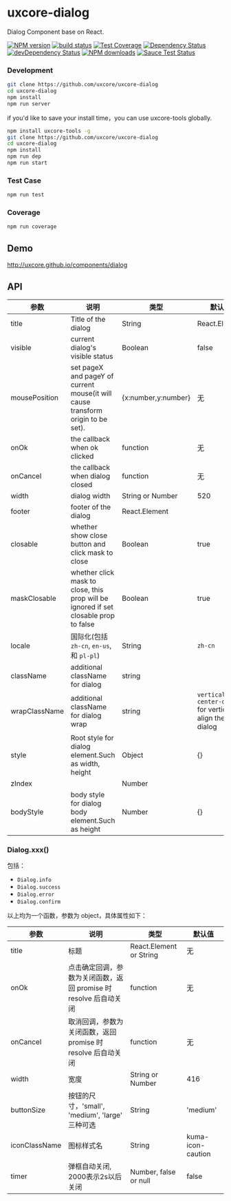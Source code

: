 # uxcore-dialog

Dialog Component base on React.

[![NPM version][npm-image]][npm-url]
[![build status][travis-image]][travis-url]
[![Test Coverage][coveralls-image]][coveralls-url]
[![Dependency Status][dep-image]][dep-url]
[![devDependency Status][devdep-image]][devdep-url] 
[![NPM downloads][downloads-image]][npm-url]
[![Sauce Test Status][sauce-image]][sauce-url]

[npm-image]: http://img.shields.io/npm/v/uxcore-dialog.svg?style=flat-square
[npm-url]: http://npmjs.org/package/uxcore-dialog
[travis-image]: https://img.shields.io/travis/uxcore/uxcore-dialog.svg?style=flat-square
[travis-url]: https://travis-ci.org/uxcore/uxcore-dialog
[coveralls-image]: https://img.shields.io/coveralls/uxcore/uxcore-dialog.svg?style=flat-square
[coveralls-url]: https://coveralls.io/r/uxcore/uxcore-dialog?branch=master
[dep-image]: http://img.shields.io/david/uxcore/uxcore-dialog.svg?style=flat-square
[dep-url]: https://david-dm.org/uxcore/uxcore-dialog
[devdep-image]: http://img.shields.io/david/dev/uxcore/uxcore-dialog.svg?style=flat-square
[devdep-url]: https://david-dm.org/uxcore/uxcore-dialog#info=devDependencies
[downloads-image]: https://img.shields.io/npm/dm/uxcore-dialog.svg
[sauce-image]: https://saucelabs.com/browser-matrix/uxcore-dialog.svg
[sauce-url]: https://saucelabs.com/u/uxcore-dialog

### Development

```sh
git clone https://github.com/uxcore/uxcore-dialog
cd uxcore-dialog
npm install
npm run server
```

if you'd like to save your install time，you can use uxcore-tools globally.

```sh
npm install uxcore-tools -g
git clone https://github.com/uxcore/uxcore-dialog
cd uxcore-dialog
npm install
npm run dep
npm run start
```

### Test Case

```sh
npm run test
```

### Coverage

```sh
npm run coverage
```

## Demo

http://uxcore.github.io/components/dialog

## API

| 参数       | 说明           | 类型             | 默认值       |
|------------|----------------|------------------|--------------|
| title      | Title of the dialog | String | React.Element    | 无           |
| visible      | current dialog's visible status  | Boolean    | false |
| mousePosition |  set pageX and pageY of current mouse(it will cause transform origin to be set). | {x:number,y:number}   | 无 |
| onOk       | the callback when ok clicked | function | 无 |
| onCancel   | the callback when dialog closed  | function  | 无  |
| width      | dialog width | String or Number | 520           |
| footer     | footer of the dialog       | React.Element    |  |
| closable | whether show close button and click mask to close | Boolean | true |
| maskClosable | whether click mask to close, this prop will be ignored if set closable prop to false | Boolean | true |
| locale     | 国际化(包括 `zh-cn`, `en-us`, 和 `pl-pl`)    | String     |  `zh-cn` |
| className | additional className for dialog | string | |
| wrapClassName | additional className for dialog wrap | string | `vertical-center-dailog` for vertical align the dialog |
| style | Root style for dialog element.Such as width, height | Object | {} |
| zIndex |  | Number | |
| bodyStyle | body style for dialog body element.Such as height | Number | {} |

### Dialog.xxx()

包括：

- `Dialog.info`
- `Dialog.success`
- `Dialog.error`
- `Dialog.confirm`

以上均为一个函数，参数为 object，具体属性如下：

| 参数       | 说明           | 类型             | 默认值       |
|------------|----------------|------------------|--------------|
| title      | 标题           | React.Element or String    | 无           |
| onOk       | 点击确定回调，参数为关闭函数，返回 promise 时 resolve 后自动关闭      | function         | 无           |
| onCancel | 取消回调，参数为关闭函数，返回 promise 时 resolve 后自动关闭       | function         | 无           |
| width      | 宽度           | String or Number | 416           |
| buttonSize  |  按钮的尺寸，'small', 'medium', 'large' 三种可选 | String | 'medium'|
| iconClassName | 图标样式名 | String | kuma-icon-caution |
| timer | 弹框自动关闭, 2000表示2s以后关闭 | Number, false or null | false |
